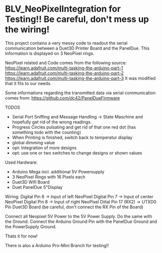 # BLV_NeoPixelIntegration for Testing!! Be careful, don't mess up the wiring!
This project contains a very messy code to readout the serial communication between a Duet3D Printer Board and the PanelDue. This Information is displayed on 3 NeoPixel rings.

NeoPixel related and Code comes from the following source:
https://learn.adafruit.com/multi-tasking-the-arduino-part-1
https://learn.adafruit.com/multi-tasking-the-arduino-part-2
https://learn.adafruit.com/multi-tasking-the-arduino-part-3
It was modified that it fits to our needs.

Some informations regarding the transmitted data via serial communication comes from:
https://github.com/dc42/PanelDueFirmware

TODOS

- Serial Port Sniffing and Message Handling -> State Maschine and hopefully get rid of the wrong readings.
- Progress Circles pulsating and get rid of that one red dot (has something todo with the counting)
- When Printing is finished, switch back to temperatur display
- global dimming value
- opt: Integration of more designs
- opt: use one or two switches to change designs or shown values


Used Hardware:
- Arduino Mega incl. additional 5V Powersupply
- 3 NeoPixel Rings with 16 Pixels each
- Duet3D Wifi Board
- Duet PanelDue 5"Display

Wiring:
Digital Pin 6 -> Input of left NeoPixel
Digital Pin 7 -> Input of center NeoPixel
Digital Pin 8 -> Input of right NeoPixel
Diital Pin 17 (RX2) -> UTXD0 Pin Duet3D Board (be careful, don't connect the RX Pin of the Board)

Connect all Neopixel 5V Power to the 5V Power Supply. Do the same with the Ground.
Connect the Arduino Ground Pin with the PanelDue Ground and the PowerSupply Ground.

Thats it for now!

There is also a Arduino Pro-Mini Branch for testing!!
